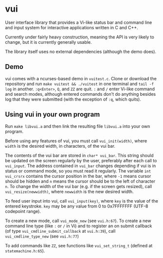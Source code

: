 # vui

User interface library that provides a Vi-like status bar and command line and input system for interactive applications written in C and C++.

Currently under fairly heavy construction, meaning the API is very likely to change, but it is currently generally usable.  

The library itself uses no external dependencies (although the demo does).

## Demo
vui comes with a ncurses-based demo in `vuitest.c`.  Clone or download the repository and run `make vuitest && ./vuitest` in one terminal and `tail -f log` in another.  `:q<Enter>`, `Q`, and `ZZ` are quit.  `:` and `/` enter Vi-like command and search modes, although entered commands don't do anything besides log that they were submitted (with the exception of `:q`, which quits).  

## Using vui in your own program
Run `make libvui.a` and then link the resulting file `libvui.a` into your own program.

Before using any features of vui, you must call `vui_init(width)`, where `width` is the desired width, in characters, of the vui bar.  

The contents of the vui bar are stored in `char* vui_bar`.  This string should be updated on the screen regularly by the user, preferably after each call to `vui_input`.  The address contained in `vui_bar` changes depending if vui is in status or command mode, so you must read it regularly.  The variable `int vui_crsrx` contains the cursor position in the bar, where `-1` means cursor should be hidden and `n` means the cursor should be to the left of character `n`.  To change the width of the vui bar (e.g. if the screen gets resized), call `vui_resize(newwidth)`, where `newwidth` is the new desired width.  

To feed user input into vui, call `vui_input(key)`, where `key` is the value of the entered keystroke.  `key` may be any value from 0 to 0x7FFFFFFF (UTF-8 codepoint range).  

To create a new mode, call `vui_mode_new` (see `vui.h:67`).  To create a new command line type (like `:` or `/` in Vi) and to register an on submit callback (of type `vui_cmdline_submit_callback` at `vui.h:39`), call `vui_cmdline_type_new` (see `vui.h:77`)

To add commands like `ZZ`, see functions like `vui_set_string_t` (defined at `statemachine.h:65`).  

